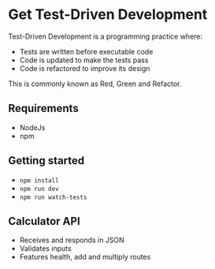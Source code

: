 # Get Test-Driven Development

Test-Driven Development is a programming practice where:

- Tests are written before executable code
- Code is updated to make the tests pass
- Code is refactored to improve its design

This is commonly known as Red, Green and Refactor.

## Requirements

- NodeJs
- npm

## Getting started

- `npm install`
- `npm run dev`
- `npm run watch-tests`

## Calculator API

- Receives and responds in JSON
- Validates inputs
- Features health, add and multiply routes
